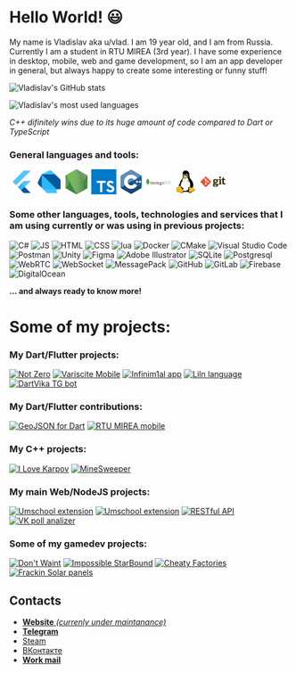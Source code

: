 # Hello World! 😃

My name is Vladislav aka u/vlad. I am 19 year old, and I am from Russia. Currently I am a student in RTU MIREA (3rd year). I have some experience in desktop, mobile, web and game development, so I am an app developer in general, but always happy to create some interesting or funny stuff!

![Vladislav's GitHub stats](https://github-readme-stats.vercel.app/api?username=uslashvlad&show_icons=true&theme=radical)

![Vladislav's most used languages](https://github-readme-stats.vercel.app/api/top-langs/?username=uslashvlad&theme=radical)

_C++ difinitely wins due to its huge amount of code compared to Dart or TypeScript_

### General languages and tools:

[<img src="https://raw.githubusercontent.com/github/explore/cebd63002168a05a6a642f309227eefeccd92950/topics/flutter/flutter.png" width="45">](https://github.com/topics/flutter)
[<img src="https://raw.githubusercontent.com/github/explore/80688e429a7d4ef2fca1e82350fe8e3517d3494d/topics/dart/dart.png" width="45">](https://github.com/topics/dart)
[<img src="https://raw.githubusercontent.com/github/explore/80688e429a7d4ef2fca1e82350fe8e3517d3494d/topics/nodejs/nodejs.png" width="45">](https://github.com/topics/nodejs)
[<img src="https://raw.githubusercontent.com/github/explore/80688e429a7d4ef2fca1e82350fe8e3517d3494d/topics/typescript/typescript.png" width="45">](https://github.com/topics/typescript)
[<img src="https://raw.githubusercontent.com/github/explore/80688e429a7d4ef2fca1e82350fe8e3517d3494d/topics/cpp/cpp.png" width="45">](https://github.com/topics/cpp)
[<img src="https://raw.githubusercontent.com/github/explore/80688e429a7d4ef2fca1e82350fe8e3517d3494d/topics/mongodb/mongodb.png" width="45">](https://github.com/topics/mongodb)
[<img src="https://raw.githubusercontent.com/github/explore/80688e429a7d4ef2fca1e82350fe8e3517d3494d/topics/linux/linux.png" width="45">](https://github.com/topics/linux)
[<img src="https://raw.githubusercontent.com/github/explore/80688e429a7d4ef2fca1e82350fe8e3517d3494d/topics/git/git.png" width="45">](https://github.com/topics/git)

### Some other languages, tools, technologies and services that I am using currently or was using in previous projects:

![C#](https://img.shields.io/badge/C%23-orange?style=flat-square&logoColor=white&logo=c-sharp)
![JS](https://img.shields.io/badge/JavaScript-orange?style=flat-square&logoColor=white&logo=javascript)
![HTML](https://img.shields.io/badge/HTML-orange?style=flat-square&logoColor=white&logo=html5)
![CSS](https://img.shields.io/badge/CSS-orange?style=flat-square&logoColor=white&logo=css3)
![lua](https://img.shields.io/badge/lua-orange?style=flat-square&logoColor=white&logo=lua)
![Docker](https://img.shields.io/badge/Docker-blueviolet?style=flat-square&logoColor=white&logo=docker)
![CMake](https://img.shields.io/badge/CMake-blueviolet?style=flat-square&logoColor=white&logo=cmake)
![Visual Studio Code](https://img.shields.io/badge/Visual_Studio_Code-blueviolet?style=flat-square&logoColor=white&logo=visual-studio-code)
![Postman](https://img.shields.io/badge/Postman-blueviolet?style=flat-square&logoColor=white&logo=postman)
![Unity](https://img.shields.io/badge/Unity-blueviolet?style=flat-square&logoColor=white&logo=unity)
![Figma](https://img.shields.io/badge/Figma-blueviolet?style=flat-square&logoColor=white&logo=figma)
![Adobe Illustrator](https://img.shields.io/badge/Adobe_Illustrator-blueviolet?style=flat-square&logoColor=white&logo=adobe-illustrator)
![SQLite](https://img.shields.io/badge/SQLite-blue?style=flat-square&logoColor=white&logo=sqlite)
![Postgresql](https://img.shields.io/badge/Postgresql-blue?style=flat-square&logoColor=white&logo=postgresql)
![WebRTC](https://img.shields.io/badge/WebRTC-blue?style=flat-square&logoColor=white&logo=webrtc)
![WebSocket](https://img.shields.io/badge/WebSocket-blue?style=flat-square&logoColor=white&logo=socket.io)
![MessagePack](https://img.shields.io/badge/MessagePack-blue?style=flat-square&logoColor=white&logo=json)
![GitHub](https://img.shields.io/badge/GitHub-yellow?style=flat-square&logoColor=white&logo=github)
![GitLab](https://img.shields.io/badge/GitLab-yellow?style=flat-square&logoColor=white&logo=gitlab)
![Firebase](https://img.shields.io/badge/Firebase-yellow?style=flat-square&logoColor=white&logo=firebase)
![DigitalOcean](https://img.shields.io/badge/DigitalOcean-yellow?style=flat-square&logoColor=white&logo=digitalocean)

**... and always ready to know more!**

# Some of my projects:

### My Dart/Flutter projects:

[![Not Zero](https://github-readme-stats.vercel.app/api/pin/?username=debils-tech&repo=not_zero&theme=radical)](https://github.com/debils-tech/not_zero)
[![Variscite Mobile](https://github-readme-stats.vercel.app/api/pin/?username=uslashvlad&repo=variscite_mobile&theme=radical)](https://github.com/uSlashVlad/variscite_mobile)
[![Infinim1al app](https://github-readme-stats.vercel.app/api/pin/?username=uslashvlad&repo=infinimal&theme=radical)](https://github.com/uSlashVlad/infinimal)
[![LiIn language](https://github-readme-stats.vercel.app/api/pin/?username=uslashvlad&repo=liin_lang&theme=radical)](https://github.com/uSlashVlad/liin_lang)
[![DartVika TG bot](https://github-readme-stats.vercel.app/api/pin/?username=uslashvlad&repo=dartvika&theme=radical)](https://github.com/uSlashVlad/dartvika)

### My Dart/Flutter contributions:

[![GeoJSON for Dart](https://github-readme-stats.vercel.app/api/pin/?username=chuyentt&repo=geojson_vi&theme=radical)](https://github.com/chuyentt/geojson_vi)
[![RTU MIREA mobile](https://github-readme-stats.vercel.app/api/pin/?username=mirea-ninja&repo=rtu-mirea-mobile&theme=radical)](https://github.com/mirea-ninja/rtu-mirea-mobile)

### My C++ projects:

[![I Love Karpov](https://github-readme-stats.vercel.app/api/pin/?username=uslashvlad&repo=i-love-karpov&theme=radical)](https://github.com/uslashvlad/i-love-karpov)
[![MineSweeper](https://github-readme-stats.vercel.app/api/pin/?username=uslashvlad&repo=minesweeper&theme=radical)](https://github.com/uslashvlad/minesweeper)

### My main Web/NodeJS projects:

[![Umschool extension](https://github-readme-stats.vercel.app/api/pin/?username=uSlashVlad&repo=variscite_api&theme=radical)](https://github.com/uSlashVlad/variscite_api)
[![Umschool extension](https://github-readme-stats.vercel.app/api/pin/?username=uSlashVlad&repo=umschool-extension&theme=radical)](https://github.com/uSlashVlad/umschool-extension)
[![RESTful API](https://github-readme-stats.vercel.app/api/pin/?username=uSlashVlad&repo=vidback&theme=radical)](https://github.com/uSlashVlad/vidback)
[![VK poll analizer](https://github-readme-stats.vercel.app/api/pin/?username=uSlashVlad&repo=vk-poll-analizer&theme=radical)](https://github.com/uSlashVlad/vk-poll-analizer)

### Some of my gamedev projects:

[![Don't Waint](https://github-readme-stats.vercel.app/api/pin/?username=uSlashVlad&repo=Dont-Wait&theme=radical)](https://github.com/uSlashVlad/Dont-Wait)
[![Impossible StarBound](https://github-readme-stats.vercel.app/api/pin/?username=uSlashVlad&repo=sb-impossible-starbound&theme=radical)](https://github.com/uSlashVlad/sb-impossible-starbound)
[![Cheaty Factories](https://github-readme-stats.vercel.app/api/pin/?username=uSlashVlad&repo=sb-cheaty-factories&theme=radical)](https://github.com/uSlashVlad/sb-cheaty-factories)
[![Frackin Solar panels](https://github-readme-stats.vercel.app/api/pin/?username=uSlashVlad&repo=sb-solar-panels&theme=radical)](https://github.com/uSlashVlad/sb-solar-panels)

## **Contacts**

- [**Website** _(currenly under maintanance)_](https://debils.tech)
- [**Telegram**](https://t.me/uslashvlad)
- [Steam](https://steamcommunity.com/id/uslashvlad)
- [ВКонтакте](https://vk.com/uslashvlad)
- [**Work mail**](mailto:debils.technologies@gmail.com)
